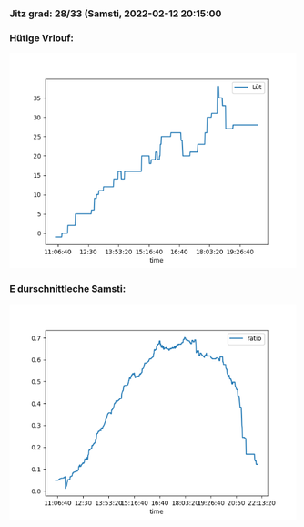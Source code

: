 ### Jitz grad: 28/33 (Samsti, 2022-02-12 20:15:00

### Hütige Vrlouf:
![Graph](Today.png)

### E durschnittleche Samsti:
![Graph](Samsti.png)